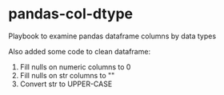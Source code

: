 # pandas-col-dtype
Playbook to examine pandas dataframe columns by data types

Also added some code to clean dataframe:
1. Fill nulls on numeric columns to 0
1. Fill nulls on str columns to ""
1. Convert str to UPPER-CASE
